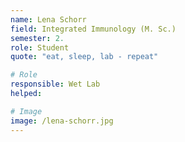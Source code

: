 ```yaml
---
name: Lena Schorr 
field: Integrated Immunology (M. Sc.)
semester: 2.
role: Student
quote: "eat, sleep, lab - repeat"

# Role
responsible: Wet Lab 
helped: 

# Image
image: /lena-schorr.jpg
---
```

